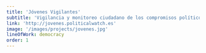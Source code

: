 ```yaml
---
title: 'Jóvenes Vigilantes'
subtitle: 'Vigilancia y monitoreo ciudadano de los compromisos políticos desde la juventud'
link: 'http://jovenes.politicalwatch.es'
image: '/images/projects/jovenes.jpg'
lineOfWork: democracy
order: 1
---
```

